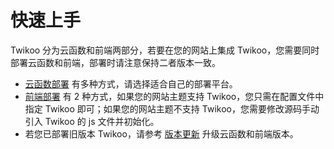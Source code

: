 # 快速上手

Twikoo 分为云函数和前端两部分，若要在您的网站上集成 Twikoo，您需要同时部署云函数和前端，部署时请注意保持二者版本一致。

* [云函数部署](/backend) 有多种方式，请选择适合自己的部署平台。
* [前端部署](/frontend) 有 2 种方式，如果您的网站主题支持 Twikoo，您只需在配置文件中指定 Twikoo 即可；如果您的网站主题不支持 Twikoo，您需要修改源码手动引入 Twikoo 的 js 文件并初始化。
* 若您已部署旧版本 Twikoo，请参考 [版本更新](/update) 升级云函数和前端版本。

